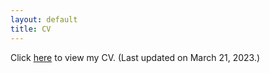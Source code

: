 ```yaml
---
layout: default
title: CV
---
```


Click <a href="https://bobvantiel.github.io/docs/cv-21mar2023.pdf" target="_blank">here</a> to view my CV. (Last updated on March 21, 2023.) 
